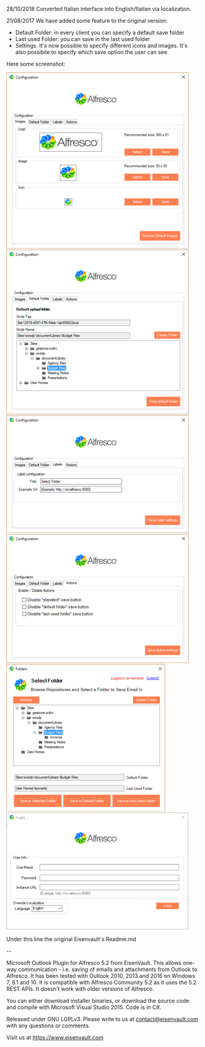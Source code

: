 28/10/2018
Converted Italian interface into English/Italian via localization.

21/08/2017
We have added some feature to the original version:
* Default Folder: in every client you can specify a default save folder
* Last used Folder: you can save in the last used folder
* Settings. It's now possible to specify different icons and images. It's also possibile to specify which save option the user can see.

Here some screenshot:

![Settings page 1](gfxRead/001.png)
![Settings page 2](gfxRead/002.png)
![Settings page 3](gfxRead/003.png)
![Settings page 4](gfxRead/004.png)
![Main windows](gfxRead/005.png)
![Login windows](gfxRead/006.png)

Under this line the original Eisenvault's Readme.md

--

Microsoft Outlook Plugin for Alfresco 5.2 from EisenVault. This allows one-way communication - i.e. saving of emails and attachments from Outlook to Alfresco. It has been tested with Outlook 2010, 2013 and 2016 on Windows 7, 8.1 and 10. 
It is compatible with Alfresco Community 5.2 as it uses the 5.2 REST APIs. It doesn't work with older versions of Alfresco.

You can either download installer binaries, or download the source code and compile with Microsoft Visual Studio 2015. Code is in C#.

Released under GNU LGPLv3. Please write to us at contact@eisenvault.com with any questions or comments.

Visit us at https://www.eisenvault.com


